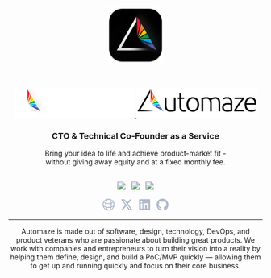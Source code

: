 <br>

<p align="center">
    <img width="112" src="../img/icon.png" alt="Automaze Icon">
</p>

<br>

<p align="center">
    <a href="https://automaze.io#gh-dark-mode-only" target="_blank">
        <img width="240" src="../img/logo-on-dark.png" alt="Automaze Logo">
    </a>
    <a href="https://automaze.io#gh-light-mode-only" target="_blank">
        <img width="240" src="../img/logo-on-light.png" alt="Automaze Logo">
    </a>
</p>

<h3 font-size="28px" align="center">CTO &amp; Technical Co‑Founder as a Service</h3>

<p align="center">Bring your idea to life and achieve product-market fit -<br> without giving away equity and at a fixed monthly fee.</h3>


<p align="center"><br>
  <a href="https://twitter.com/automazeio"><img src="https://img.shields.io/badge/twitter-follow_us-1d9bf0.svg?style=flat-square"></a>
  &nbsp;
  <a href="https://www.linkedin.com/company/automazeio/"><img src="https://img.shields.io/badge/linkedin-connect_with_us-0a66c2.svg?style=flat-square"></a>
  &nbsp;
  <a href="https://automaze.io/schedule"><img src="https://img.shields.io/badge/hubspot-schedule_call-FF785A.svg?style=flat-square"></a>
</p> 

<p align="center">
	<a href="https://automaze.io"><img height="25" src="../img/social/website.svg" alt="Website"></a>
  &nbsp;
   <a href="https://twitter.com/automazeio"><img height="25" src="../img/social/x.svg" alt="X/Twitter"></a>
	&nbsp;
  <a href="https://www.linkedin.com/company/automazeio/"><img height="25" src="../img/social/linkedin.svg" alt="LinkedIn"></a>
	&nbsp;
	<a href="https://github.com/automazeio"><img height="25" src="../img/social/github.svg" alt="Github	"></a>
</p>


---

<p align="center">
Automaze is made out of software, design, technology, DevOps, and product veterans who are passionate about building great products. We work with companies and entrepreneurs to turn their vision into a reality by helping them define, design, and build a PoC/MVP quickly — allowing them to get up and running quickly and focus on their core business.
</div>
